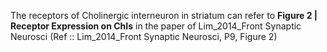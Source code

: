 The receptors of Cholinergic interneuron in striatum can refer to **Figure 2 | Receptor Expression on ChIs** in the paper of Lim_2014_Front Synaptic Neurosci (Ref :: Lim_2014_Front Synaptic Neurosci, P9, Figure 2)